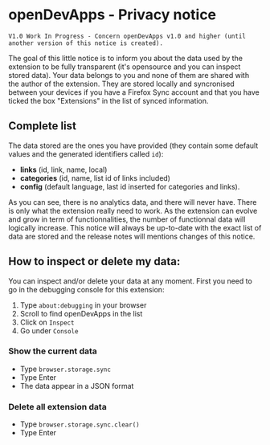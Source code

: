 <!--
    openDevApps - Open quickly local or remote development-related apps, through a small list of links.
    Copyright (C) 2021 Samuel Roland

    This program is free software: you can redistribute it and/or modify
    it under the terms of the GNU General Public License as published by
    the Free Software Foundation, either version 3 of the License, or
    (at your option) any later version.

    This program is distributed in the hope that it will be useful,
    but WITHOUT ANY WARRANTY; without even the implied warranty of
    MERCHANTABILITY or FITNESS FOR A PARTICULAR PURPOSE.  See the
    GNU General Public License for more details.

    You should have received a copy of the GNU General Public License
    along with this program.  If not, see <https://www.gnu.org/licenses/>.
-->
# openDevApps - Privacy notice
    V1.0 Work In Progress - Concern openDevApps v1.0 and higher (until another version of this notice is created).
The goal of this little notice is to inform you about the data used by the extension to be fully transparent (it's opensource and you can inspect stored data). Your data belongs to you and none of them are shared with the author of the extension. They are stored locally and syncronised between your devices if you have a Firefox Sync account and that you have ticked the box "Extensions" in the list of synced information.

## Complete list
The data stored are the ones you have provided (they contain some default values and the generated identifiers called `id`):
- **links** (id, link, name, local)
- **categories** (id, name, list id of links included)
- **config** (default language, last id inserted for categories and links).

As you can see, there is no analytics data, and there will never have. There is only what the extension really need to work. As the extension can evolve and grow in term of functionnalities, the number of functionnal data will logically increase. This notice will always be up-to-date with the exact list of data are stored and the release notes will mentions changes of this notice.

## How to inspect or delete my data:
You can inspect and/or delete your data at any moment. First you need to go in the debugging console for this extension:
1. Type `about:debugging` in your browser
1. Scroll to find openDevApps in the list
1. Click on `Inspect`
1. Go under `Console`

### Show the current data
- Type `browser.storage.sync`
- Type Enter
- The data appear in a JSON format

### Delete all extension data
- Type `browser.storage.sync.clear()`
- Type Enter